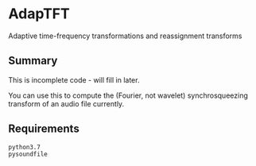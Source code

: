 # AdapTFT
Adaptive time-frequency transformations and reassignment transforms

## Summary
This is incomplete code - will fill in later.

You can use this to compute the (Fourier, not wavelet) synchrosqueezing transform of an audio file currently.

## Requirements
```
python3.7
pysoundfile
```
